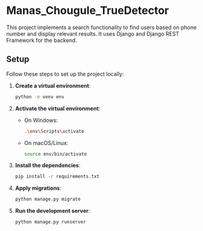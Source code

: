 # Manas_Chougule_TrueDetector

This project implements a search functionality to find users based on phone number and display relevant results. It uses Django and Django REST Framework for the backend.

## Setup

Follow these steps to set up the project locally:

1. **Create a virtual environment**:
   ```bash
   python -m venv env
   ```

2. **Activate the virtual environment**:
   - On Windows:
     ```bash
     .\env\Scripts\activate
     ```
   - On macOS/Linux:
     ```bash
     source env/bin/activate
     ```

3. **Install the dependencies**:
   ```bash
   pip install -r requirements.txt
   ```

4. **Apply migrations**:
   ```bash
   python manage.py migrate
   ```

5. **Run the development server**:
   ```bash
   python manage.py runserver
   ```

